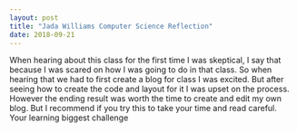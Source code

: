 ```yaml
---
layout: post
title: "Jada Williams Computer Science Reflection"
date: 2018-09-21
---
```


When hearing about this class for the first time I was skeptical, I say that because I was scared on how I was going to do in that class. So when hearing that we had to first create a blog for class I was excited. But after seeing how to create the code and layout for it I was upset on the process. However the ending result was worth the time to create and edit my own blog. But I recommend if you try this to take your time and read careful.
Your learning
biggest challenge
